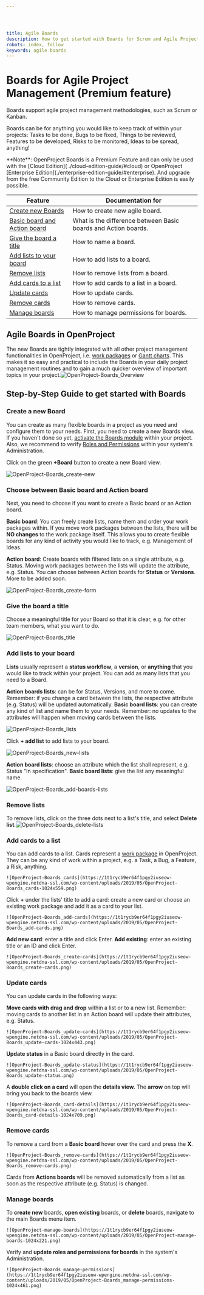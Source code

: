 ```yaml
---




title: Agile Boards
description: How to get started with Boards for Scrum and Agile Project Management.
robots: index, follow
keywords: agile boards
---
```


# Boards for Agile Project Management (Premium feature)

Boards support agile project management methodologies, such as Scrum or Kanban.

Boards can be for anything you would like to keep track of within your projects: Tasks to be done, Bugs to be fixed, Things to be reviewed,  Features to be developed, Risks to be monitored, Ideas to be spread,  anything!

<div class="notice">
**Note**: OpenProject Boards is a Premium Feature and can only be used with the [Cloud Edition]( ./cloud-edition-guide/#cloud) or OpenProject [Enterprise Edition](./enterprise-edition-guide/#enterprise). And upgrade from the free Community Edition to the Cloud or Enterprise Edition is easily possible.


</div>

| Feature                                                      | Documentation for                                            |
| ------------------------------------------------------------ | ------------------------------------------------------------ |
| [Create new Boards](#create-a-new-board)                     | How to create new agile board.                               |
| [Basic board and Action board](#basic-board-and-action-board) | What is the difference between Basic boards and Action boards. |
| [Give the board a title](#give-the-board-a-title)            | How to name a board.                                         |
| [Add lists to your board](#add-lists-to-your-board)          | How to add lists to a board.                                 |
| [Remove lists](#remove-lists)                                | How to remove lists from a board.                            |
| [Add cards to a list](#add-cards-to-a-list)                  | How to add cards to a list in a board.                       |
| [Update cards](https://www.openproject.org/step-by-step-guide-boards-for-scrum-and-agile-project-management/#update-cards) | How to update cards.                                         |
| [Remove cards](#remove-cards)                                | How to remove cards.                                         |
| [Manage boards](#manage-boards)                              | How to manage permissions for boards.                        |

## Agile Boards in OpenProject

The new Boards are tightly integrated with all other project management functionalities in OpenProject, i.e. [work packages](#work-pages) or [Gantt charts](#gantt-charts).  This makes it so easy and practical to include the Boards in your daily  project management routines and to gain a much quicker overview of  important topics in your project.![OpenProject-Boards_Overview](OpenProject-Boards_Overview.png) 

## Step-by-Step Guide to get started with Boards

### Create a new Board

You can create as many flexible boards in a project as you need and  configure them to your needs. First, you need to create a new Boards  view. 
If you haven't done so yet, [activate the Boards module](https://www.openproject.org/help/activate-deactivate-modules/) within your project. Also, we recommend to verify [Roles and Permissions](https://www.openproject.org/help/administration/manage-roles-permissions/) within your system's Administration.

Click on the green **+Board** button to create a new Board view. 

![OpenProject-Boards_create-new](OpenProject-Boards_create-new.png)

### Choose between Basic board and Action board

Next, you need to choose if you want to create a Basic board or an Action board.

**Basic board**: You can freely create lists, name them  and order your work packages within. If you move work packages between  the lists, there will be **NO changes** to the work package  itself. This allows you to create flexible boards for any kind of  activity you would like to track, e.g. Management of Ideas.

**Action board**: Create boards with filtered lists on a single attribute, e.g. Status. Moving work packages between the lists will update the attribute, e.g. Status. You can choose between Action boards for **Status** or **Versions**. More to be added soon.

![OpenProject-Boards_create-form](OpenProject-Boards_create-form.png)

### Give the board a title

Choose a meaningful title for your Board so that it is clear, e.g. for other team members, what you want to do.

![OpenProject-Boards_title](OpenProject-Boards_title.png) 

### Add lists to your board

**Lists** usually represent a **status workflow**, a **version**, or **anything** that you would like to track within your project. You can add as many lists that you need to a Board.

**Action boards lists**: can be for Status, Versions, and more to come. Remember: if you change a card between the lists, the respective attribute (e.g. Status) will be updated automatically.
**Basic board lists**:  you can create any kind of list and name them to your needs. Remember:  no updates to the attributes will happen when moving cards between the  lists.

![OpenProject-Boards_lists](OpenProject-Boards_lists.png)

  

Click **+ add list** to add lists to your board.

![OpenProject-Boards_new-lists](OpenProject-Boards_new-lists.png) 

**Action board lists**: choose an attribute which the list shall represent, e.g. Status "In specification".
**Basic board lists**: give the list any meaningful name.

![OpenProject-Boards_add-boards-lists](OpenProject-Boards_add-boards-lists.png) 

### Remove lists

To remove lists, click on the three dots next to a list's title, and select **Delete list**.![OpenProject-Boards_delete-lists](OpenProject-Boards_delete-lists.png) 

### Add cards to a list

You can add cards to a list. Cards represent a [work package](https://www.openproject.org/help/work-packages/) in OpenProject. They can be any kind of work within a project, e.g. a Task, a Bug, a Feature, a Risk, anything.

 	![OpenProject-Boards_cards](https://1t1rycb9er64f1pgy2iuseow-wpengine.netdna-ssl.com/wp-content/uploads/2019/05/OpenProject-Boards_cards-1024x559.png) 

Click **+** under the lists' title to add a card: create a new card or choose an existing work package and add it as a card to your list.

 	![OpenProject-Boards_add-cards](https://1t1rycb9er64f1pgy2iuseow-wpengine.netdna-ssl.com/wp-content/uploads/2019/05/OpenProject-Boards_add-cards.png) 

**Add new card**: enter a title and click Enter.
**Add existing**: enter an existing title or an ID and click Enter.

 	![OpenProject-Boards_create-cards](https://1t1rycb9er64f1pgy2iuseow-wpengine.netdna-ssl.com/wp-content/uploads/2019/05/OpenProject-Boards_create-cards.png) 

### Update cards

You can update cards in the following ways:

**Move cards with drag and drop** within a list or to a new list. Remember: moving cards to another list in an Action board will update their attributes, e.g. Status.

 	![OpenProject-Boards_update-cards](https://1t1rycb9er64f1pgy2iuseow-wpengine.netdna-ssl.com/wp-content/uploads/2019/05/OpenProject-Boards_update-cards-1024x443.png) 

**Update status** in a Basic board directly in the card.

 	![OpenProject-Boards_update-status](https://1t1rycb9er64f1pgy2iuseow-wpengine.netdna-ssl.com/wp-content/uploads/2019/05/OpenProject-Boards_update-status.png) 

A **double click on a card** will open the **details view.** The **arrow** on top will bring you back to the boards view.

 	![OpenProject-Boards_card-details](https://1t1rycb9er64f1pgy2iuseow-wpengine.netdna-ssl.com/wp-content/uploads/2019/05/OpenProject-Boards_card-details-1024x709.png) 

### Remove cards

To remove a card from a **Basic board** hover over the card and press the **X**.

 	![OpenProject-Boards_remove-cards](https://1t1rycb9er64f1pgy2iuseow-wpengine.netdna-ssl.com/wp-content/uploads/2019/05/OpenProject-Boards_remove-cards.png) 

Cards from **Actions boards** will be removed automatically from a list as soon as the respective attribute (e.g. Status) is changed.

### Manage boards

To **create new** boards, **open existing** boards, or **delete** boards, navigate to the main Boards menu item.

 	![OpenProject-manage-boards](https://1t1rycb9er64f1pgy2iuseow-wpengine.netdna-ssl.com/wp-content/uploads/2019/05/OpenProject-manage-boards-1024x221.png) 

Verify and **update roles and permissions for boards** in the system's Administration.

 	![OpenProject-Boards_manage-permissions](https://1t1rycb9er64f1pgy2iuseow-wpengine.netdna-ssl.com/wp-content/uploads/2019/05/OpenProject-Boards_manage-permissions-1024x461.png) 
